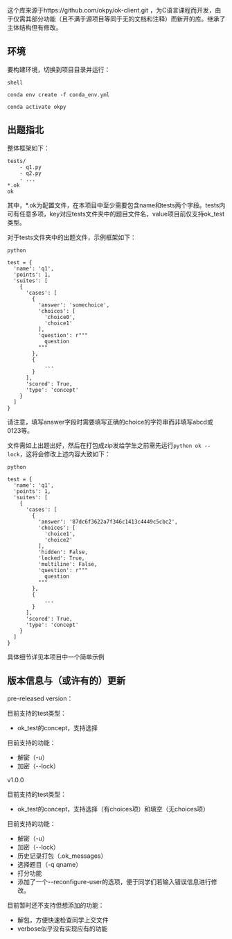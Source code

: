 这个库来源于https://github.com/okpy/ok-client.git ，为C语言课程而开发，由于仅需其部分功能（且不满于源项目等同于无的文档和注释）而新开的库。继承了主体结构但有修改。

## 环境

要构建环境，切换到项目目录并运行：

```
shell

conda env create -f conda_env.yml

conda activate okpy

```

## 出题指北

整体框架如下：

```
tests/
    - q1.py
    - q2.py
    - ...
*.ok
ok
```

其中，*.ok为配置文件，在本项目中至少需要包含name和tests两个字段。tests内可有任意多项，key对应tests文件夹中的题目文件名，value项目前仅支持ok_test类型。

对于tests文件夹中的出题文件，示例框架如下：

```
python

test = {
  'name': 'q1',
  'points': 1,
  'suites': [
    {
      'cases': [
        {
          'answer': 'somechoice',
          'choices': [
            'choice0',
            'choice1'
          ],
          'question': r"""
            question
          """
        },
        {
            ...
        }
      ],
      'scored': True,
      'type': 'concept'
    }
  ]
}

```

请注意，填写answer字段时需要填写正确的choice的字符串而非填写abcd或0123等。

文件需如上出题出好，然后在打包成zip发给学生之前需先运行`python ok --lock`，这将会修改上述内容大致如下：

```
python

test = {
  'name': 'q1',
  'points': 1,
  'suites': [
    {
      'cases': [
        {
          'answer': '87dc6f3622a7f346c1413c4449c5cbc2',
          'choices': [
            'choice1',
            'choice2'
          ],
          'hidden': False,
          'locked': True,
          'multiline': False,
          'question': r"""
            question
          """
        },
        {
            ...
        }
      ],
      'scored': True,
      'type': 'concept'
    }
  ]
}
```

具体细节详见本项目中一个简单示例


## 版本信息与（或许有的）更新 

pre-released version：

目前支持的test类型：

- ok_test的concept，支持选择

目前支持的功能：

- 解密（-u）
- 加密（--lock）

v1.0.0

目前支持的test类型：

- ok_test的concept，支持选择（有choices项）和填空（无choices项）

目前支持的功能：

- 解密（-u）
- 加密（--lock）
- 历史记录打包（.ok_messages）
- 选择题目（-q qname）
- 打分功能
- 添加了一个--reconfigure-user的选项，便于同学们若输入错误信息进行修改。

目前暂时还不支持但想添加的功能：

- 解包，方便快速检查同学上交文件
- verbose似乎没有实现应有的功能